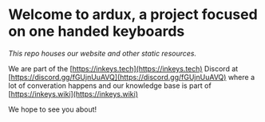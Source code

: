 # Welcome to ardux, a project focused on one handed keyboards

*This repo houses our website and other static resources.*

We are part of the [https://inkeys.tech](https://inkeys.tech) Discord at [https://discord.gg/fGUjnUuAVQ](https://discord.gg/fGUjnUuAVQ) where a lot of converation happens and our knowledge base is part of [https://inkeys.wiki](https://inkeys.wiki)

We hope to see you about!

